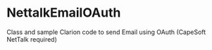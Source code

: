 # NettalkEmailOAuth
Class and sample Clarion code to send Email using OAuth (CapeSoft NetTalk required)
